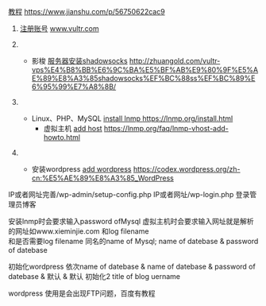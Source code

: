 [教程](https://www.jianshu.com/p/56750622cac9)            https://www.jianshu.com/p/56750622cac9

1. [注册账号](www.vultr.com)	   www.vultr.com 


2. ​
   ​

   * 影梭                                  [服务器安装shadowsocks](http://zhuangold.com/vultr-vps%E4%B8%BB%E6%9C%BA%E5%BF%AB%E9%80%9F%E5%AE%89%E8%A3%85shadowsocks%EF%BC%88ss%EF%BC%89%E6%95%99%E7%A8%8B/)     http://zhuangold.com/vultr-vps%E4%B8%BB%E6%9C%BA%E5%BF%AB%E9%80%9F%E5%AE%89%E8%A3%85shadowsocks%EF%BC%88ss%EF%BC%89%E6%95%99%E7%A8%8B/

3. ​
   * Linux、PHP、MySQL          [install lnmp ](https://lnmp.org/install.html)        https://lnmp.org/install.html
     * 虚拟主机 	                [add host](https://lnmp.org/faq/lnmp-vhost-add-howto.html)                   https://lnmp.org/faq/lnmp-vhost-add-howto.html

4. ​
   * 安装wordpress                       [add wordpress](https://codex.wordpress.org/zh-cn:%E5%AE%89%E8%A3%85_WordPress)            https://codex.wordpress.org/zh-cn:%E5%AE%89%E8%A3%85_WordPress


IP或者网址完善/wp-admin/setup-config.php
IP或者网址/wp-login.php		登录管理员博客



安装lnmp时会要求输入password ofMysql
虚拟主机时会要求输入网址就是解析的网址如www.xieminjie.com
和log filename  
和是否需要log filename 同名的name of Mysql;
name of datebase & password of datebase

初始化wordpress 依次name of datebase & name of datebase & password of datebase & 默认 & 默认
初始化2        	    title of blog   uername 



wordpress 使用是会出现FTP问题，百度有教程